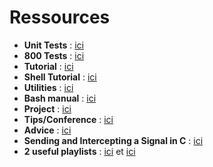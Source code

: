 # Ressources

- **Unit Tests** : [ici](https://docs.google.com/spreadsheets/d/1Wt26w8nPAoJ-xKwN2scdwfnp0QVq_D1XC9eNv0iPLDA/edit?usp=sharing)
- **800 Tests** : [ici](https://docs.google.com/spreadsheets/d/1BPW7k81LJPhGv2fbi35NIIoOC_mGZXQQJDnV0SjulFs/edit?gid=0#gid=0)
- **Tutorial** : [ici](https://m4nnb3ll.medium.com/minishell-building-a-mini-bash-a-42-project-b55a10598218)
- **Shell Tutorial** : [ici](https://www.cs.purdue.edu/homes/grr/SystemsProgrammingBook/Book/Chapter5-WritingYourOwnShell.pdf)
- **Utilities** : [ici](https://pubs.opengroup.org/onlinepubs/9699919799/utilities/V3_chap02.html)
- **Bash manual** : [ici](https://www.gnu.org/savannah-checkouts/gnu/bash/manual/bash.html)
- **Project** : [ici](https://github.com/Tablerase/42_Projects/tree/main/Projects/MiniShell)
- **Tips/Conference** : [ici](https://www.youtube.com/live/8tbaCbtdjeg)
- **Advice** : [ici](https://medium.com/@mostafa.omrane/mes-conseils-si-je-devais-recommencer-minishell-a9783c51ba1b)
- **Sending and Intercepting a Signal in C** : [ici](https://www.codequoi.com/en/sending-and-intercepting-a-signal-in-c/)
- **2 useful playlists** : [ici](https://youtube.com/playlist?list=PLGU1kcPKHMKj5yA0RPb5AK4QAhexmQwrW&si=2o0Tk06V1ZVGjWGi) et [ici](https://youtube.com/playlist?list=PL7_TuD9ZDMhg5uLHLyd8em13XBKfjzCzR&si=3_jRRlsrydlHJOQN)
